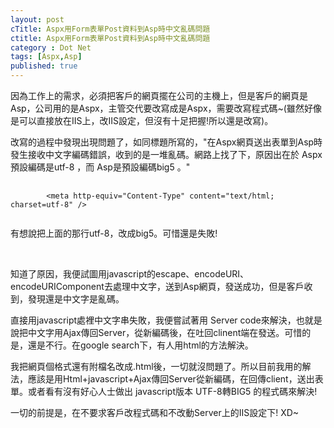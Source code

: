 ```yaml
---
layout: post
cTitle: Aspx用Form表單Post資料到Asp時中文亂碼問題
ctitle: Aspx用Form表單Post資料到Asp時中文亂碼問題
category : Dot Net
tags: [Aspx,Asp]
published: true
---
```


<p>因為工作上的需求，必須把客戶的網頁擺在公司的主機上，但是客戶的網頁是Asp，公司用的是Aspx，主管交代要改寫成是Aspx，需要改寫程式碼~(雖然好像是可以直接放在IIS上，改IIS設定，但沒有十足把握!所以還是改寫)。</p>

<!-- more -->

<p>改寫的過程中發現出現問題了，如同標題所寫的，"在Aspx網頁送出表單到Asp時發生接收中文字編碼錯誤，收到的是一堆亂碼。網路上找了下，原因出在於 <label>Aspx預設編碼是utf-8 </label>，而 <label>Asp是預設編碼big5 </label>。"</p>

<pre>
	<code>
		&lt;meta http-equiv="Content-Type" content="text/html; charset=utf-8" /&gt;
	</code>
</pre>
	
<p>有想說把上面的那行utf-8，改成big5。可惜還是失敗!</p>

<br>
<p>知道了原因，我便試圖用<label>javascript的escape、encodeURI、encodeURIComponent</label>去處理中文字，送到Asp網頁，發送成功，但是客戶收到，發現還是中文字是亂碼。</p>

<p>直接用javascript處裡中文字串失敗，我便嘗試著用 Server code來解決，也就是說把中文字用Ajax傳回Server，從新編碼後，在吐回clinent端在發送。可惜的是，還是不行。在google search下，有人用html的方法解決。</p>

<p>我把網頁個格式還有附檔名改成.html後，一切就沒問題了。所以目前我用的解法，應該是用Html+javascript+Ajax傳回Server從新編碼，在回傳client，送出表單。或者看有沒有好心人士做出 javascript版本 <label>UTF-8轉BIG5</label> 的程式碼來解決!</p>

<p>一切的前提是，在不要求客戶改程式碼和不改動Server上的IIS設定下! XD~</p>